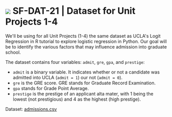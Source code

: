 # ![](https://ga-dash.s3.amazonaws.com/production/assets/logo-9f88ae6c9c3871690e33280fcf557f33.png) SF-DAT-21 | Dataset for Unit Projects 1-4

We'll be using for all Unit Projects (1-4) the same dataset as UCLA's Logit Regression in R tutorial to explore logistic regression in Python.  Our goal will be to identify the various factors that may influence admission into graduate school.

The dataset contains four variables: `admit`, `gre`, `gpa`, and `prestige`:
- `admit` is a binary variable.  It indicates whether or not a candidate was admitted into UCLA (`admit = 1`) our not (`admit = 0`).
- `gre` is the GRE score.  GRE stands for Graduate Record Examination.
- `gpa` stands for Grade Point Average.
- `prestige` is the prestige of an applicant alta mater, with 1 being the lowest (not prestigious) and 4 as the highest (high prestige).

Dataset: [admissions.csv](./admissions.csv)
